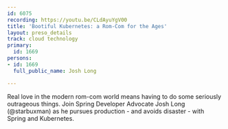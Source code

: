 ```yaml
---
id: 6075
recording: https://youtu.be/CLdAyuYgV00
title: 'Bootiful Kubernetes: a Rom-Com for the Ages'
layout: preso_details
track: cloud technology
primary:
  id: 1669
persons:
- id: 1669
  full_public_name: Josh Long

---
```

Real love in the modern rom-com world means having to do some seriously outrageous things. Join Spring Developer Advocate Josh Long (@starbuxman) as he pursues production - and avoids disaster - with Spring and Kubernetes. 
